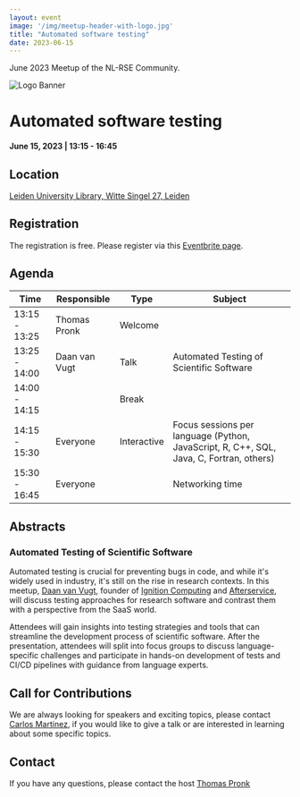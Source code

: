 ```yaml
---
layout: event
image: '/img/meetup-header-with-logo.jpg'
title: "Automated software testing"
date: 2023-06-15
---
```


June 2023 Meetup of the NL-RSE Community.
<!--break-->
![Logo Banner](/img/meetups/logo-banner.jpg)

# Automated software testing
**June 15, 2023 | 13:15 - 16:45**


## Location
[Leiden University Library, Witte Singel 27, Leiden](https://goo.gl/maps/JgG4bmXW3LtMxDZ36)

## Registration
The registration is free. Please register via this [Eventbrite page](https://www.eventbrite.co.uk/e/).

## Agenda

| Time          | Responsible   | Type        | Subject |
| ------------- | ------------- | ----------- | ------- |
| 13:15 - 13:25 | Thomas Pronk  | Welcome     |
| 13:25 - 14:00 | Daan van Vugt | Talk        | Automated Testing of Scientific Software
| 14:00 - 14:15 |               | Break       |
| 14:15 - 15:30 | Everyone      | Interactive | Focus sessions per language (Python, JavaScript, R, C++, SQL, Java, C, Fortran, others)
| 15:30 - 16:45 | Everyone      |             | Networking time

## Abstracts

### Automated Testing of Scientific Software
Automated testing is crucial for preventing bugs in code, and while it's widely used in industry, it's still on the rise in research contexts. In this meetup, [Daan van Vugt](https://linkedin.com/in/daanv), founder of [Ignition Computing](https://ignitioncomputing.com) and [Afterservice](https://afterservice.nl), will discuss testing approaches for research software and contrast them with a perspective from the SaaS world.

Attendees will gain insights into testing strategies and tools that can streamline the development process of scientific software. After the presentation, attendees will split into focus groups to discuss language-specific challenges and participate in hands-on development of tests and CI/CD pipelines with guidance from language experts.




## Call for Contributions
We are always looking for speakers and exciting topics, please contact [Carlos Martinez](mailto:c.martinez@esciencecenter.nl), if you would like to give a talk or are interested in learning about some specific topics.

## Contact
If you have any questions, please contact the host [Thomas Pronk](mailto:pronkthomas@gmail.com)
